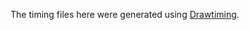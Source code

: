 
The timing files here were generated using
[Drawtiming][drawtiming].

  [drawtiming]: http://drawtiming.sourceforge.net/

